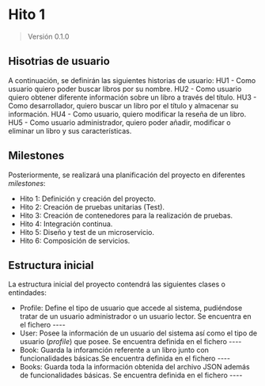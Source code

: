 # Hito 1
>Versión 0.1.0
## Hisotrias de usuario
A continuación, se definirán las siguientes historias de usuario:
HU1 - Como usuario quiero poder buscar libros por su nombre.
HU2 - Como usuario quiero obtener diferente información sobre un libro a través del título.
HU3 - Como desarrollador, quiero buscar un libro por el título y almacenar su información.
HU4 - Como usuario, quiero modificar la reseña de un libro.
HU5 - Como usuario administrador, quiero poder añadir, modificar o eliminar un libro y sus características.

## Milestones
Posteriormente, se realizará una planificación del proyecto en diferentes *milestones*:

* Hito 1: Definición y creación del proyecto.
* Hito 2: Creación de pruebas unitarias (Test).
* Hito 3: Creación de contenedores para la realización de pruebas.
* Hito 4: Integración continua.
* Hito 5: Diseño y test de un microservicio.
* Hito 6: Composición de servicios.

## Estructura inicial
La estructura inicial del proyecto contendrá las siguientes clases o entindades:
* Profile: Define el tipo de usuario que accede al sistema, pudiéndose tratar de un usuario administrador o un usuario lector. Se encuentra en el fichero ----
* User: Posee la información de un usuario del sistema así como el tipo de usuario (*profile*) que posee. Se encuentra definida en el fichero ----
* Book: Guarda la inforamción referente a un libro junto con funcionalidades básicas.Se encuentra definida en el fichero ----
* Books: Guarda toda la información obtenida del archivo JSON además de funcionalidades básicas. Se encuentra definida en el fichero ----

